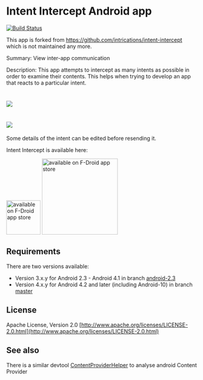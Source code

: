 Intent Intercept Android app
============================

[![Build Status](https://travis-ci.org/k3b/intent-intercept.svg?branch=master)](https://travis-ci.org/k3b/intent-intercept)

This app is forked from https://github.com/intrications/intent-intercept which is not maintained any more.

Summary: View inter-app communication

Description:
This app attempts to intercept as many intents as possible in order to examine
their contents. This helps when trying to develop an app that reacts to a
particular intent.

# ![](https://raw.githubusercontent.com/k3b/intent-intercept/master/fastlane/metadata/android/en-US/images/featureGraphic.png)

# ![](https://raw.githubusercontent.com/k3b/intent-intercept/master/fastlane/metadata/android/en-US/images/phoneScreenshots/1-Intercept.png)

Some details of the intent can be edited before resending it.

Intent Intercept is available here:

[<img src="https://f-droid.org/badge/get-it-on.png" alt="available on F-Droid app store" height="90" >](https://f-droid.org/packages/de.k3b.android.intentintercept/)
[<img src="https://github.com/k3b/intent-intercept/raw/master/app/src/debug/res/drawable/QR_CODE_URL_intent-intercept@fdroid.png" alt="available on F-Droid app store" height="200" width="200">](https://f-droid.org/packages/de.k3b.android.intentintercept/)

## Requirements

There are two versions available:

* Version 3.x.y for Android 2.3 - Android 4.1 in branch [android-2.3](https://github.com/k3b/intent-intercept/tree/android-2.3)
* Version 4.x.y for Android 4.2 and later (including Android-10) in branch [master](https://github.com/k3b/intent-intercept/tree/master)

## License
Apache License, Version 2.0
[http://www.apache.org/licenses/LICENSE-2.0.html](http://www.apache.org/licenses/LICENSE-2.0.html)

## See also
There is a similar devtool [ContentProviderHelper](https://github.com/k3b/ContentProviderHelper/) to analyse android Content Provider
